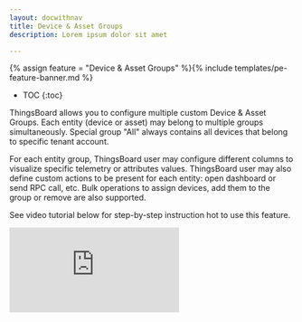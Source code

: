 ```yaml
---
layout: docwithnav
title: Device & Asset Groups
description: Lorem ipsum dolor sit amet 

---
```


{% assign feature = "Device & Asset Groups" %}{% include templates/pe-feature-banner.md %}

* TOC
{:toc}

ThingsBoard allows you to configure multiple custom Device & Asset Groups. 
Each entity (device or asset) may belong to multiple groups simultaneously. 
Special group "All" always contains all devices that belong to specific tenant account.

For each entity group, ThingsBoard user may configure different columns to visualize specific telemetry or attributes values. 
ThingsBoard user may also define custom actions to be present for each entity: open dashboard or send RPC call, etc. 
Bulk operations to assign devices, add them to the group or remove are also supported.  
   
See video tutorial below for step-by-step instruction hot to use this feature.
 
<div id="video">  
    <div id="video_wrapper">
        <iframe src="https://www.youtube.com/embed/K64rRA8WEF8" frameborder="0" allowfullscreen></iframe>
    </div>
</div> 